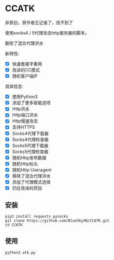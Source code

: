 # CCATK

非原创，原作者忘记谁了，找不到了

使用socks4 / 5代理攻击http服务器的脚本。

删除了混合代理洪水

 新特性:
- [x] 快速套接字重用
- [x] 改进的CC模式
- [x] 随机客户端IP

 具体信息:
- [x] 使用Python3
- [x] 添加了更多智能选项
- [x] Http洪水
- [x] Http端口洪水
- [x] Http慢速攻击
- [x] 支持HTTPS
- [x] Socks4代理下载器
- [x] Socks4代理检查器
- [x] Socks5代理下载器
- [x] Socks5代理检查器
- [x] 随机Http发布数据
- [x] 随机Http标头
- [x] 随机Http Useragent
- [x] 移除了混合代理洪水
- [x] 添加了代理模式选择
- [x] 仍在改进的项目

## 安装

    pip3 install requests pysocks
    git clone https://github.com/BlueSkyXN/CCATK.git
    cd CCATK

## 使用

    python3 atk.py
